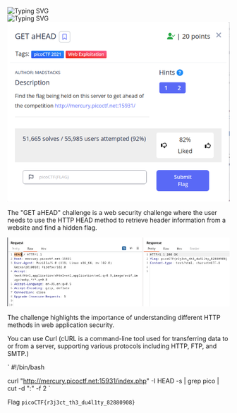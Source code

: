 ![Typing SVG](https://readme-typing-svg.herokuapp.com?font=Fira+Code&pause=1000&width=435&size=35&lines=GET+aHEAD)
<br>
![Typing SVG](https://readme-typing-svg.herokuapp.com?font=Fira+Code&weight=500&pause=1000&color=F70000&width=435&lines=Web+Exploitation)
![Challenge Description](Get-aHEAD.png)

The "GET aHEAD" challenge is a web security challenge where the user needs to use the HTTP HEAD method to retrieve header information from a website and find a hidden flag.

![file command](solution.png)

 The challenge highlights the importance of understanding different HTTP methods in web application security.
 
 You can use Curl (cURL is a command-line tool used for transferring data to or from a server, supporting various protocols including HTTP, FTP, and SMTP.)
 
 `
 #!/bin/bash

curl "http://mercury.picoctf.net:15931/index.php" -I HEAD -s | grep pico | cut -d ":" -f 2
`
 

Flag
`picoCTF{r3j3ct_th3_du4l1ty_82880908}`
